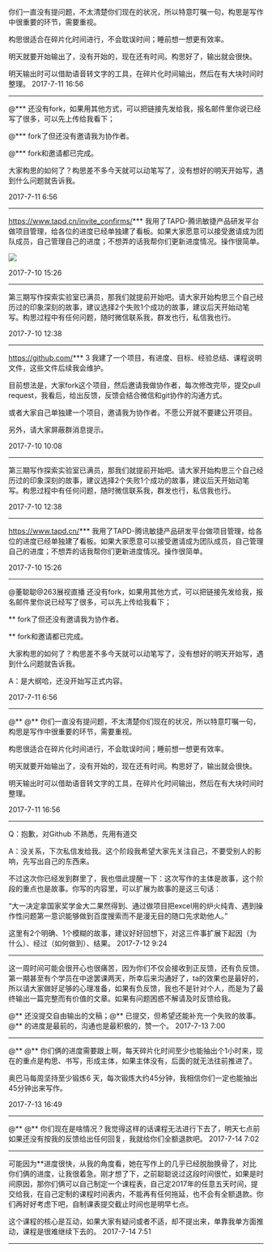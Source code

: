 你们一直没有提问题，不太清楚你们现在的状况，所以特意叮嘱一句，构思是写作中很重要的环节，需要重视。

构思很适合在碎片化时间进行，不会耽误时间；睡前想一想更有效率。

明天就要开始输出了，没有开始的，现在还有时间。构思好了，输出就会很快。

明天输出时可以借助语音转文字的工具，在碎片化时间输出，然后在有大块时间时整理。
2017-7-11 16:56

***

@*** 还没有fork，如果用其他方式，可以把链接先发给我，报名邮件里你说已经写了很多，可以先上传给我看下；

 @***   fork了但还没有邀请我为协作者。

 @***  fork和邀请都已完成。

大家构思的如何了？构思差不多今天就可以动笔写了，没有想好的明天开始写，遇到什么问题就告诉我。

2017-7-11 6:56

***

https://www.tapd.cn/invite_confirms/*** 我用了TAPD-腾讯敏捷产品研发平台做项目管理，给各位的进度已经单独建了看板。如果大家愿意可以接受邀请成为团队成员，自己管理自己的进度；不想弄的话我帮你们更新进度情况。操作很简单。

![](./images/tapd_02.png)

2017-7-10 15:26

***

第三期写作探索实验室已满员，那我们就提前开始吧。请大家开始构思三个自己经历过的印象深刻的故事，建议选择2个失败1个成功的故事，建议后天开始动笔写。构思过程中有任何问题，随时微信联系我，群发也行，私信我也行。

2017-7-10 12:38

***

https://github.com/***
3 我建了一个项目，有进度、目标、经验总结、课程说明文件，这些文件后续我会维护。

目前想法是，大家fork这个项目，然后邀请我做协作者，每次修改完毕，提交pull request，我看后，给出反馈，反馈会结合微信和git协作的沟通方式。

或者大家自己单独建一个项目，邀请我为协作者。不愿公开就不要建公开项目。

另外，请大家屏蔽群消息提示。

2017-7-10 10:08

***

第三期写作探索实验室已满员，那我们就提前开始吧。请大家开始构思三个自己经历过的印象深刻的故事，建议选择2个失败1个成功的故事，建议后天开始动笔写。构思过程中有任何问题，随时微信联系我，群发也行，私信我也行。

2017-7-10 12:38

***

https://www.tapd.cn/*** 我用了TAPD-腾讯敏捷产品研发平台做项目管理，给各位的进度已经单独建了看板。如果大家愿意可以接受邀请成为团队成员，自己管理自己的进度；不想弄的话我帮你们更新进度情况。操作很简单。

2017-7-10 15:26

***

@董聪聪@263展视直播 还没有fork，如果用其他方式，可以把链接先发给我，报名邮件里你说已经写了很多，可以先上传给我看下；

** fork了但还没有邀请我为协作者。

** fork和邀请都已完成。

大家构思的如何了？构思差不多今天就可以动笔写了，没有想好的明天开始写，遇到什么问题就告诉我。

A：是大纲哈，还没开始写正式内容。

2017-7-11 6:56

***

@** @** 你们一直没有提问题，不太清楚你们现在的状况，所以特意叮嘱一句，构思是写作中很重要的环节，需要重视。

构思很适合在碎片化时间进行，不会耽误时间；睡前想一想更有效率。

明天就要开始输出了，没有开始的，现在还有时间。构思好了，输出就会很快。

明天输出时可以借助语音转文字的工具，在碎片化时间输出，然后在有大块时间时整理。

2017-7-11 16:56

***

Q：抱歉，对Github 不熟悉，先用有道交

A：没关系，下次私信发给我。这个阶段我希望大家先关注自己，不要受别人的影响，先写出自己的东西来。

不过这次你已经发到群里了，我也借此提醒一下：这次写作的主体是故事，这个阶段的重点也是故事。你写的内容里，可以扩展为故事的是这三句话：

“大一决定拿国家奖学金大二果然得到、通过做项目把excel用的炉火纯青、遇到操作性问题第一意识能够做到百度搜索而不是漫无目的随口先求助他人。”

这里有2个明确、1个模糊的故事，建议好好回想下，对这三件事扩展下起因（为什么）、经过（如何做到）、结果。
2017-7-12 9:24

***

这一周时间可能会很开心也很痛苦，因为你们不仅会接收到正反馈，还有负反馈。第一期甚至有个学员在中途罢课两天，所幸后来沟通好了，ta的效果也是最好的，所以请大家做好足够的心理准备，如果有负反馈，我也不是针对个人，而是为了最终输出一篇完整而有价值的文章。如果有问题困惑不解请及时反馈给我。

@** 还没提交自由输出的文稿；@** 已提交，但希望还能补充一个失败的故事。@** 的进度是最前的，沟通也是最积极的，赞一个。
2017-7-13 7:00

***

@** @** 你们俩的进度需要跟上啊，每天碎片化时间至少也能抽出个1小时来，现在的重点是构思、书写，形成主体，如果主体没有，后面的就无法往前推进了。

奥巴马每周坚持至少锻炼6 天，每次锻炼大约45分钟，我相信你们一定也能抽出45分钟出来写作。

2017-7-13 16:49

***

@** @** 你们现在是啥情况？我觉得这样的话课程无法进行下去了，明天七点前如果还没有按我的反馈给出任何回复，我就给你们全额退款吧。
2017-7-14 7:02

***

可能因为**进度很快，从我的角度看，她在写作上的几乎已经脱胎换骨了，对比你们俩的进度，让我很着急。刚才想了下，之前聪聪说过这段时间很忙，如果是时间原因，那你们俩可以自己制定一个课程表，自己定2017年的任意五天时间，提交给我，在自己定制的课程时间表内，不能再有任何拖延，也不会有全额退款。你们再好好考虑下吧，自制课表提交截止时间也是明早七点。

这个课程的核心是互动，如果大家有疑问或者不适，却不提出来，单靠我单方面推动，课程是很难继续下去的。
2017-7-14 7:51



***
